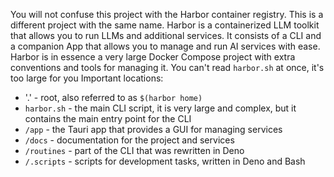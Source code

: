You will not confuse this project with the Harbor container registry. This is a different project with the same name.
Harbor is a containerized LLM toolkit that allows you to run LLMs and additional services. It consists of a CLI and a companion App that allows you to manage and run AI services with ease.
Harbor is in essence a very large Docker Compose project with extra conventions and tools for managing it.
You can't read `harbor.sh` at once, it's too large for you
Important locations:
- '.' - root, also referred to as `$(harbor home)`
- `harbor.sh` - the main CLI script, it is very large and complex, but it contains the main entry point for the CLI
- `/app` - the Tauri app that provides a GUI for managing services
- `/docs` - documentation for the project and services
- `/routines` - part of the CLI that was rewritten in Deno
- `/.scripts` - scripts for development tasks, written in Deno and Bash
